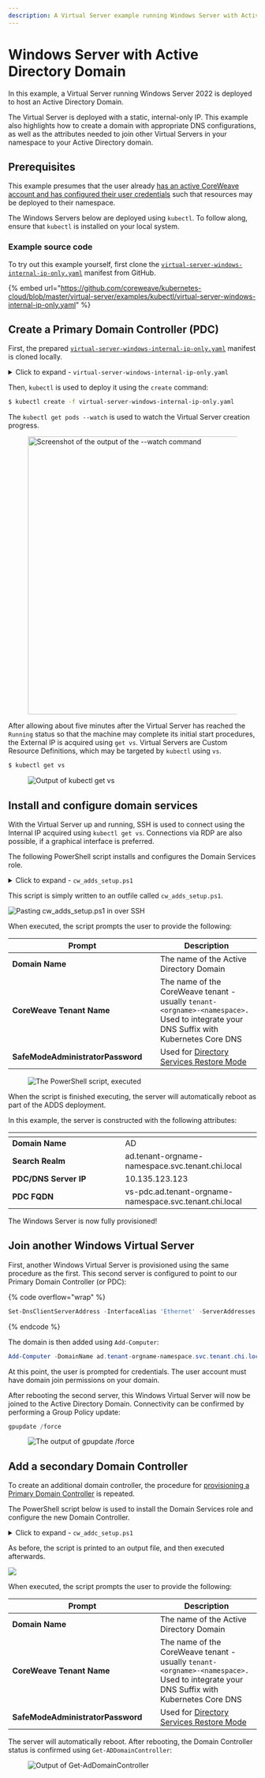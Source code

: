 ```yaml
---
description: A Virtual Server example running Windows Server with Active Directory
---
```


# Windows Server with Active Directory Domain

In this example, a Virtual Server running Windows Server 2022 is deployed to host an Active Directory Domain.

The Virtual Server is deployed with a static, internal-only IP. This example also highlights how to create a domain with appropriate DNS configurations, as well as the attributes needed to join other Virtual Servers in your namespace to your Active Directory domain.

## Prerequisites

This example presumes that the user already [has an active CoreWeave account and has configured their user credentials](../../../welcome-to-coreweave/getting-started.md#create-an-account) such that resources may be deployed to their namespace.

The Windows Servers below are deployed using `kubectl`. To follow along, ensure that `kubectl` is installed on your local system.

### Example source code

To try out this example yourself, first clone the [`virtual-server-windows-internal-ip-only.yaml`](../../../../virtual-server/examples/kubectl/virtual-server-windows-internal-ip-only.yaml) manifest from GitHub.

{% embed url="https://github.com/coreweave/kubernetes-cloud/blob/master/virtual-server/examples/kubectl/virtual-server-windows-internal-ip-only.yaml" %}

## Create a Primary Domain Controller (PDC)

First, the prepared [`virtual-server-windows-internal-ip-only.yaml`](../../../../virtual-server/examples/kubectl/virtual-server-windows-internal-ip-only.yaml) manifest is cloned locally.

<details>

<summary>Click to expand - <code>virtual-server-windows-internal-ip-only.yaml</code></summary>

```yaml
apiVersion: virtualservers.coreweave.com/v1alpha1
kind: VirtualServer
metadata:
  name: vs-pdc
  labels:
    app.kubernetes.io/component: dc
spec:
  region: ORD1
  os:
    type: windows
  resources:
    cpu:
      # Reference CPU instance label selectors here:
      # https://docs.coreweave.com/resources/resource-based-pricing#cpu-only-instance-resource-pricing
      type: amd-epyc-rome
      count: 4
    memory: 16Gi
  storage:
    root:
      size: 80Gi
      storageClassName: block-nvme-ord1
      source:
        pvc:
          namespace: vd-images
          # Reference querying source image here:
          # https://docs.coreweave.com/virtual-servers/root-disk-lifecycle-management/exporting-coreweave-images-to-a-writable-pvc#identifying-source-image
          name: winsvr2022std-master-20220319-ord1
  # Change user name and pasword
  users:
    - username:
      password:
  network:
    directAttachLoadBalancerIP: true
    public: false
  initializeRunning: true
  cloudInit: |
    autologon: false
    parsec: false
    edid: false
  affinity:
    podAntiAffinity:
      requiredDuringSchedulingIgnoredDuringExecution:
      - labelSelector:
          matchExpressions:
          - key: app.kubernetes.io/component
            operator: In
            values:
            - dc
        topologyKey: topology.kubernetes.io/zone
```

</details>

Then, `kubectl` is used to deploy it using the `create` command:

```bash
$ kubectl create -f virtual-server-windows-internal-ip-only.yaml
```

The `kubectl get pods --watch` is used to watch the Virtual Server creation progress.

<figure><img src="../../../../.gitbook/assets/image (7).png" alt="Screenshot of the output of the --watch command" width="563"><figcaption></figcaption></figure>

After allowing about five minutes after the Virtual Server has reached the `Running` status so that the machine may complete its initial start procedures, the External IP is acquired using `get vs`. Virtual Servers are Custom Resource Definitions, which may be targeted by `kubectl` using `vs`.

```bash
$ kubectl get vs
```

<figure><img src="../../../.gitbook/assets/image (8) (2) (1).png" alt="Output of kubectl get vs"><figcaption></figcaption></figure>

## Install and configure domain services

With the Virtual Server up and running, SSH is used to connect using the Internal IP acquired using `kubectl get vs`. Connections via RDP are also possible, if a graphical interface is preferred.

The following PowerShell script installs and configures the Domain Services role.

<details>

<summary>Click to expand - <code>cw_adds_setup.ps1</code></summary>

```powershell
$DomainName = Read-Host -Prompt "Enter desired Domain Name"
$Tenant = Read-Host -Prompt "Enter CoreWeave tenant name"

winrm quickconfig -q

Add-WindowsFeature AD-Domain-Services -IncludeManagementTools

Import-Module ADDSDeployment
Install-ADDSForest `
-CreateDnsDelegation:$false `
-DatabasePath "C:\Windows\NTDS" `
-DomainMode "WinThreshold" `
-DomainName "$($DomainName).$($Tenant).svc.tenant.chi.local" `
-DomainNetbiosName $($DomainName) `
-ForestMode "WinThreshold" `
-InstallDns:$true `
-LogPath "C:\Windows\NTDS" `
-NoRebootOnCompletion:$false `
-SysvolPath "C:\Windows\SYSVOL" `
-Force:$true
```

</details>

This script is simply written to an outfile called `cw_adds_setup.ps1`.

![Pasting cw\_adds\_setup.ps1 in over SSH](<../../../../.gitbook/assets/image (6).png>)

When executed, the script prompts the user to provide the following:

<table data-header-hidden><thead><tr><th width="327">Prompt</th><th width="372">Description</th></tr></thead><tbody><tr><td><strong>Domain Name</strong></td><td>The name of the Active Directory Domain</td></tr><tr><td><strong>CoreWeave Tenant Name</strong></td><td>The name of the CoreWeave tenant - usually <code>tenant-&#x3C;orgname>-&#x3C;namespace>.</code> Used to integrate your DNS Suffix with Kubernetes Core DNS</td></tr><tr><td><strong>SafeModeAdministratorPassword</strong></td><td>Used for <a href="https://en.wikipedia.org/wiki/Directory_Services_Restore_Mode">Directory Services Restore Mode</a></td></tr></tbody></table>

<figure><img src="../../../../.gitbook/assets/image (9).png" alt="The PowerShell script, executed"><figcaption></figcaption></figure>

When the script is finished executing, the server will automatically reboot as part of the ADDS deployment.

In this example, the server is constructed with the following attributes:

<table data-header-hidden><thead><tr><th width="213"></th><th></th></tr></thead><tbody><tr><td><strong>Domain Name</strong></td><td>AD</td></tr><tr><td><strong>Search Realm</strong></td><td>ad.tenant-orgname-namespace.svc.tenant.chi.local</td></tr><tr><td><strong>PDC/DNS Server IP</strong></td><td>10.135.123.123</td></tr><tr><td><strong>PDC FQDN</strong></td><td>vs-pdc.ad.tenant-orgname-namespace.svc.tenant.chi.local</td></tr></tbody></table>

The Windows Server is now fully provisioned!

## Join another Windows Virtual Server

First, another Windows Virtual Server is provisioned using the same procedure as the first. This second server is configured to point to our Primary Domain Controller (or PDC):

{% code overflow="wrap" %}
```powershell
Set-DnsClientServerAddress -InterfaceAlias 'Ethernet' -ServerAddresses 10.135.123.123
```
{% endcode %}

The domain is then added using `Add-Computer`:

```powershell
Add-Computer -DomainName ad.tenant-orgname-namespace.svc.tenant.chi.local
```

At this point, the user is prompted for credentials. The user account must have domain join permissions on your domain.

After rebooting the second server, this Windows Virtual Server will now be joined to the Active Directory Domain. Connectivity can be confirmed by performing a Group Policy update:

```powershell
gpupdate /force
```

<figure><img src="../../../.gitbook/assets/image (12) (2) (1) (1) (1).png" alt="The output of gpupdate /force"><figcaption></figcaption></figure>

## Add a secondary Domain Controller

To create an additional domain controller, the procedure for [provisioning a Primary Domain Controller](./#create-a-primary-domain-controller-pdc) is repeated.

The PowerShell script below is used to install the Domain Services role and configure the new Domain Controller.

<details>

<summary>Click to expand - <code>cw_addc_setup.ps1</code></summary>

```powershell
$DomainName = Read-Host -Prompt "Enter Domain Name"
$Tenant = Read-Host -Prompt "Enter CoreWeave tenant name"
Write-Host "Ensure to precede username with $($domainname+'\')" -ForegroundColor Red -BackgroundColor Black
$usr = Read-Host "Domain Admin UserName"
$passwd= Read-Host "Domain Admin Password" -AsSecureString
$cred = new-object System.Management.Automation.PSCredential($usr,$passwd)

winrm quickconfig -q

Add-WindowsFeature AD-Domain-Services -IncludeManagementTools

Import-Module ADDSDeployment
Install-ADDSDomainController `
-NoGlobalCatalog:$false `
-CreateDnsDelegation:$false `
-Credential $cred `
-CriticalReplicationOnly:$false `
-DatabasePath "C:\Windows\NTDS" `
-DomainName "$($DomainName).$($Tenant).svc.tenant.chi.local" `
-InstallDns:$true `
-LogPath "C:\Windows\NTDS" `
-NoRebootOnCompletion:$false `
-SiteName "Default-First-Site-Name" `
-SysvolPath "C:\Windows\SYSVOL" `
-Force:$true
```

</details>

As before, the script is printed to an output file, and then executed afterwards.

![](<../../../../.gitbook/assets/image (11).png>)

When executed, the script prompts the user to provide the following:

<table data-header-hidden><thead><tr><th width="327">Prompt</th><th width="372">Description</th></tr></thead><tbody><tr><td><strong>Domain Name</strong></td><td>The name of the Active Directory Domain</td></tr><tr><td><strong>CoreWeave Tenant Name</strong></td><td>The name of the CoreWeave tenant - usually <code>tenant-&#x3C;orgname>-&#x3C;namespace>.</code> Used to integrate your DNS Suffix with Kubernetes Core DNS</td></tr><tr><td><strong>SafeModeAdministratorPassword</strong></td><td>Used for <a href="https://en.wikipedia.org/wiki/Directory_Services_Restore_Mode">Directory Services Restore Mode</a></td></tr></tbody></table>

The server will automatically reboot. After rebooting, the Domain Controller status is confirmed using `Get-ADDomainController`:

<figure><img src="../../../../.gitbook/assets/image (10).png" alt="Output of Get-AdDomainController"><figcaption></figcaption></figure>

